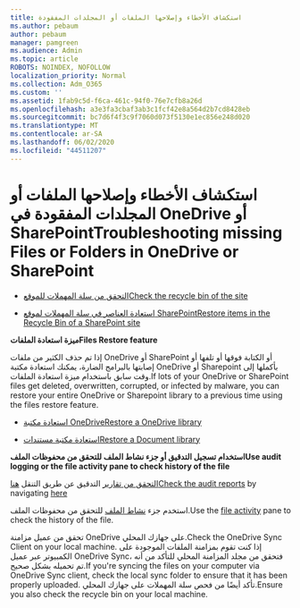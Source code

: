 ```yaml
---
title: استكشاف الأخطاء وإصلاحها الملفات أو المجلدات المفقودة
ms.author: pebaum
author: pebaum
manager: pamgreen
ms.audience: Admin
ms.topic: article
ROBOTS: NOINDEX, NOFOLLOW
localization_priority: Normal
ms.collection: Adm_O365
ms.custom: ''
ms.assetid: 1fab9c5d-f6ca-461c-94f0-76e7cfb8a26d
ms.openlocfilehash: a3e3fa3cbaf3ab3c1fcf42e8a564d2b7cd8428eb
ms.sourcegitcommit: bc7d6f4f3c9f7060d073f5130e1ec856e248d020
ms.translationtype: MT
ms.contentlocale: ar-SA
ms.lasthandoff: 06/02/2020
ms.locfileid: "44511207"
---
```

# <a name="troubleshooting-missing-files-or-folders-in-onedrive-or-sharepoint"></a><span data-ttu-id="8c169-102">استكشاف الأخطاء وإصلاحها الملفات أو المجلدات المفقودة في OneDrive أو SharePoint</span><span class="sxs-lookup"><span data-stu-id="8c169-102">Troubleshooting missing Files or Folders in OneDrive or SharePoint</span></span>

- [<span data-ttu-id="8c169-103">التحقق من سلة المهملات للموقع</span><span class="sxs-lookup"><span data-stu-id="8c169-103">Check the recycle bin of the site</span></span>](https://support.office.com/article/restore-deleted-items-from-the-site-collection-recycle-bin-5fa924ee-16d7-487b-9a0a-021b9062d14b)

- [<span data-ttu-id="8c169-104">استعادة العناصر في سلة المهملات لموقع SharePoint</span><span class="sxs-lookup"><span data-stu-id="8c169-104">Restore items in the Recycle Bin of a SharePoint site</span></span>](https://support.office.com/article/Restore-deleted-files-or-folders-in-OneDrive-949ada80-0026-4db3-a953-c99083e6a84f)



<span data-ttu-id="8c169-105">**ميزة استعادة الملفات**</span><span class="sxs-lookup"><span data-stu-id="8c169-105">**Files Restore feature**</span></span>

<span data-ttu-id="8c169-106">إذا تم حذف الكثير من ملفات OneDrive أو SharePoint أو الكتابة فوقها أو تلفها أو إصابتها بالبرامج الضارة، يمكنك استعادة مكتبة OneDrive أو Sharepoint بأكملها إلى وقت سابق باستخدام ميزة استعادة الملفات.</span><span class="sxs-lookup"><span data-stu-id="8c169-106">If lots of your OneDrive or SharePoint files get deleted, overwritten, corrupted, or infected by malware, you can restore your entire OneDrive or Sharepoint library to a previous time using the files restore feature.</span></span>

- [<span data-ttu-id="8c169-107">استعادة مكتبة OneDrive</span><span class="sxs-lookup"><span data-stu-id="8c169-107">Restore a OneDrive library</span></span>](https://support.office.com/article/restore-your-onedrive-fa231298-759d-41cf-bcd0-25ac53eb8a15)

- [<span data-ttu-id="8c169-108">استعادة مكتبة مستندات</span><span class="sxs-lookup"><span data-stu-id="8c169-108">Restore a Document library</span></span>](https://support.office.com/article/restore-a-document-library-317791c3-8bd0-4dfd-8254-3ca90883d39a)

<span data-ttu-id="8c169-109">**استخدام تسجيل التدقيق أو جزء نشاط الملف للتحقق من محفوظات الملف**</span><span class="sxs-lookup"><span data-stu-id="8c169-109">**Use audit logging or the file activity pane to check history of the file**</span></span>

<span data-ttu-id="8c169-110">[التحقق من تقارير](https://docs.microsoft.com/microsoft-365/compliance/search-the-audit-log-in-security-and-compliance) </a> التدقيق عن طريق التنقل [هنا](https://protection.office.com/#/unifiedauditlog)</span><span class="sxs-lookup"><span data-stu-id="8c169-110">[Check the audit reports](https://docs.microsoft.com/microsoft-365/compliance/search-the-audit-log-in-security-and-compliance)</a> by navigating [here](https://protection.office.com/#/unifiedauditlog)</span></span>

<span data-ttu-id="8c169-111">استخدم جزء [نشاط الملف](https://support.office.com/article/File-activity-in-a-document-library-6105ecda-1dd0-4f6f-9542-102bf5c0ffe0) للتحقق من محفوظات الملف.</span><span class="sxs-lookup"><span data-stu-id="8c169-111">Use the [file activity](https://support.office.com/article/File-activity-in-a-document-library-6105ecda-1dd0-4f6f-9542-102bf5c0ffe0) pane to check the history of the file.</span></span>

<span data-ttu-id="8c169-112">تحقق من عميل مزامنة OneDrive على جهازك المحلي.</span><span class="sxs-lookup"><span data-stu-id="8c169-112">Check the OneDrive Sync Client on your local machine.</span></span>  <span data-ttu-id="8c169-113">إذا كنت تقوم بمزامنة الملفات الموجودة على الكمبيوتر عبر عميل OneDrive Sync، فتحقق من مجلد المزامنة المحلي للتأكد من أنه تم تحميله بشكل صحيح.</span><span class="sxs-lookup"><span data-stu-id="8c169-113">If you're syncing the files on your computer via OneDrive Sync client, check the local sync folder to ensure that it has been properly uploaded.</span></span> <span data-ttu-id="8c169-114">تأكد أيضًا من فحص سلة المهملات على جهازك المحلي.</span><span class="sxs-lookup"><span data-stu-id="8c169-114">Ensure you also check the recycle bin on your local machine.</span></span>



